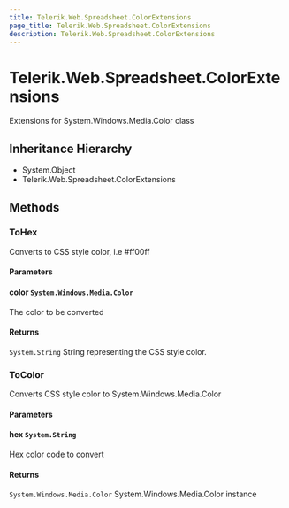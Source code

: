 ```yaml
---
title: Telerik.Web.Spreadsheet.ColorExtensions
page_title: Telerik.Web.Spreadsheet.ColorExtensions
description: Telerik.Web.Spreadsheet.ColorExtensions
---
```


# Telerik.Web.Spreadsheet.ColorExtensions

Extensions for System.Windows.Media.Color class

## Inheritance Hierarchy

* System.Object
* Telerik.Web.Spreadsheet.ColorExtensions

## Methods

###  ToHex

Converts to CSS style color, i.e #ff00ff

#### Parameters

#### color `System.Windows.Media.Color`

The color to be converted

#### Returns

`System.String` String representing the CSS style color.

###  ToColor

Converts CSS style color to System.Windows.Media.Color

#### Parameters

#### hex `System.String`

Hex color code to convert

#### Returns

`System.Windows.Media.Color` System.Windows.Media.Color instance

